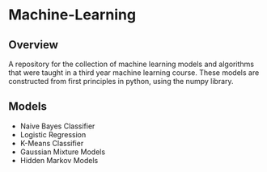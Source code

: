 # Machine-Learning

## Overview
A repository for the collection of machine learning models and algorithms that were taught in a third year machine learning course. These models are constructed from first principles in python, using the numpy library.

## Models
- Naive Bayes Classifier
- Logistic Regression
- K-Means Classifier
- Gaussian Mixture Models
- Hidden Markov Models
